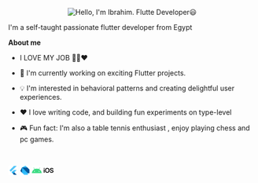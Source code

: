 
<p align="center"><img width="50%" alt="Hello, I'm Ibrahim. Flutte Developer😃" src="https://github.com/IbrahimIG1/IbrahimIG1/assets/109023440/02e82f55-93d9-4d50-9e0c-f997491f9264" /></a></p>

I'm a self-taught passionate flutter developer from Egypt

**About me**

- I LOVE MY JOB :technologist:❤️

- 🚀 I'm currently working on exciting Flutter projects.

- 💡 I'm interested in behavioral patterns and creating delightful user experiences.

- ❤️ I love writing code, and building fun experiments on type-level

- 🎮 Fun fact: I'm also a table tennis enthusiast , enjoy playing chess and pc games.
<br />

<code><img height="20" alt="javascript" src="https://raw.githubusercontent.com/github/explore/80688e429a7d4ef2fca1e82350fe8e3517d3494d/topics/flutter/flutter.png"></code>
<code><img height="20" alt="typescript" src="https://raw.githubusercontent.com/github/explore/80688e429a7d4ef2fca1e82350fe8e3517d3494d/topics/dart/dart.png"></code>
<code><img height="20" alt="react" src="https://raw.githubusercontent.com/github/explore/80688e429a7d4ef2fca1e82350fe8e3517d3494d/topics/android/android.png"></code>
<code><img height="20" alt="react" src="https://raw.githubusercontent.com/github/explore/80688e429a7d4ef2fca1e82350fe8e3517d3494d/topics/ios/ios.png"></code>
  <br />
<br />

<!--![GitHub Stats](https://github-readme-stats.vercel.app/api?username=IbrahimIG1&theme=radical)-->


